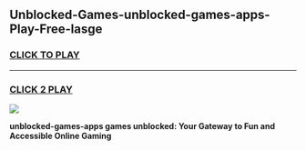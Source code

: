 
## Unblocked-Games-unblocked-games-apps-Play-Free-lasge
<h3>
<a href="https://premium76.site?title=unblocked-games-apps&ref=23A">CLICK TO PLAY</a></h3>
<hr>

<h3>
<a href="https://premium76.site?title=unblocked-games-apps&ref=23A">CLICK 2 PLAY</a>
  
</h3>

<a href="https://premium76.site?title=unblocked-games-apps&ref=23A"><img src="https://clearcache.store/games.png"></a>


**unblocked-games-apps games unblocked: Your Gateway to Fun and Accessible Online Gaming**
